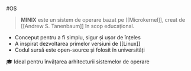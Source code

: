 #OS

> **MINIX** este un sistem de operare bazat pe [[Microkernel]], creat de [[Andrew S. Tanenbaum]] în scop educațional.

- Conceput pentru a fi simplu, sigur și ușor de înțeles
- A inspirat dezvoltarea primelor versiuni de [[Linux]]
- Codul sursă este open-source și folosit în universități

🎓 Ideal pentru învățarea arhitecturii sistemelor de operare